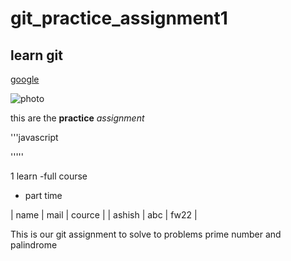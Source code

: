 # git_practice_assignment1
## learn git

[google](www.google.com)

![photo](https://www.google.com/imgres?imgurl=https%3A%2F%2Fi.ytimg.com%2Fvi%2Fb6oiWC9i7hY%2Fmaxresdefault.jpg&imgrefurl=https%3A%2F%2Fwww.masaischool.com%2Fcourses%2Ffull-stack-web-dev-part-time%2F&tbnid=8n3-BPxlGTToKM&vet=12ahUKEwiWyuDmlYL7AhVoKbcAHbKQATkQMygAegUIARC5AQ..i&docid=nsXFEqB54q8YAM&w=1280&h=720&q=masai%20course%20login&ved=2ahUKEwiWyuDmlYL7AhVoKbcAHbKQATkQMygAegUIARC5AQ)


this are the **practice** *assignment*

'''javascript


'''''

 1 learn 
   -full course
   - part time

| name | mail | cource |
| ashish | abc | fw22 |
 

This is our git assignment to solve to problems prime number and palindrome

